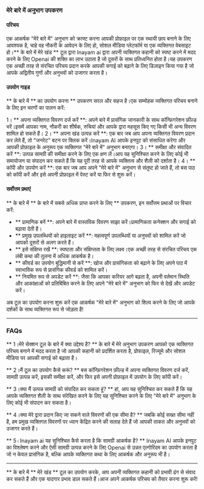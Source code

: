 ### मेरे बारे में अनुभाग उपकरण

#### परिचय
एक आकर्षक "मेरे बारे में" अनुभाग को क्राफ्ट करना आपकी प्रोफ़ाइल पर एक स्थायी छाप बनाने के लिए आवश्यक है, चाहे वह नौकरी के आवेदन के लिए हो, सोशल मीडिया प्लेटफॉर्म या एक व्यक्तिगत वेबसाइट हो।** के बारे में मेरे खंड ** टूल द्वारा Inayam ai द्वारा अपनी व्यक्तिगत कहानी को स्पष्ट करने में मदद करने के लिए Openai की शक्ति का लाभ उठाता है जो दूसरों के साथ प्रतिध्वनित होता है।यह उपकरण एक अच्छी तरह से संरचित परिचय प्रदान करके आपकी सगाई को बढ़ाने के लिए डिज़ाइन किया गया है जो आपके अद्वितीय गुणों और अनुभवों को उजागर करता है।

#### उपयोग गाइड
** के बारे में ** का उपयोग करना ** उपकरण सरल और सहज है।एक सम्मोहक व्यक्तिगत परिचय बनाने के लिए इन चरणों का पालन करें:

1। ** अपना व्यक्तिगत विवरण दर्ज करें **: अपने बारे में प्रासंगिक जानकारी के साथ कॉन्फ़िगरेशन फ़ील्ड भरें।इसमें आपका नाम, नौकरी का शीर्षक, रुचियां और आपके द्वारा महसूस किए गए किसी भी अन्य विवरण शामिल हो सकते हैं।
2। ** अपना खंड उत्पन्न करें **: एक बार जब आप अपना व्यक्तिगत विवरण प्रदान कर लेते हैं, तो "जनरेट" बटन पर क्लिक करें।Inayam AI आपके इनपुट को संसाधित करेगा और आपकी प्रोफ़ाइल के अनुरूप एक व्यक्तिगत "मेरे बारे में" अनुभाग बनाएगा।
3। ** समीक्षा और संपादित करें **: उत्पन्न सामग्री की समीक्षा करने के लिए एक क्षण लें।आप यह सुनिश्चित करने के लिए कोई भी समायोजन या संपादन कर सकते हैं कि यह पूरी तरह से आपके व्यक्तित्व और शैली को दर्शाता है।
4। ** कॉपी और उपयोग करें **: एक बार जब आप अपने "मेरे बारे में" अनुभाग से संतुष्ट हो जाते हैं, तो बस पाठ को कॉपी करें और इसे अपनी प्रोफ़ाइल में पेस्ट करें या फिर से शुरू करें।

#### सर्वोत्तम प्रथाएं
** के बारे में ** के बारे में सबसे अधिक प्राप्त करने के लिए ** उपकरण, इन सर्वोत्तम प्रथाओं पर विचार करें:

- ** प्रामाणिक बनें **: अपने बारे में वास्तविक विवरण साझा करें।प्रामाणिकता कनेक्शन और सगाई को बढ़ावा देती है।
- ** प्रमुख उपलब्धियों को हाइलाइट करें **: महत्वपूर्ण उपलब्धियों या अनुभवों को शामिल करें जो आपको दूसरों से अलग करते हैं।
- ** इसे संक्षिप्त रखें **: स्पष्टता और संक्षिप्तता के लिए लक्ष्य।एक अच्छी तरह से संरचित परिचय एक लंबी कथा की तुलना में अधिक आकर्षक है।
- ** कीवर्ड का उपयोग बुद्धिमानी से करें **: खोज और प्रासंगिकता को बढ़ाने के लिए अपने पाठ में स्वाभाविक रूप से प्रासंगिक कीवर्ड को शामिल करें।
- ** नियमित रूप से अपडेट करें **: जैसा कि आपका करियर आगे बढ़ता है, अपनी वर्तमान स्थिति और आकांक्षाओं को प्रतिबिंबित करने के लिए अपने "मेरे बारे में" अनुभाग को फिर से देखें और अपडेट करें।

अब टूल का उपयोग करना शुरू करें एक आकर्षक "मेरे बारे में" अनुभाग को शिल्प करने के लिए जो आपके दर्शकों के साथ व्यक्तिगत रूप से जोड़ता है!

---

### FAQs

** 1।मेरे सेक्शन टूल के बारे में क्या उद्देश्य है? **
के बारे में मेरे अनुभाग उपकरण आपको एक व्यक्तिगत परिचय बनाने में मदद करता है जो आपकी कहानी को प्रदर्शित करता है, प्रोफाइल, रिज्यूमे और सोशल मीडिया पर आपकी सगाई को बढ़ाता है।

** 2।मैं टूल का उपयोग कैसे करूं? **
बस कॉन्फ़िगरेशन फ़ील्ड में अपना व्यक्तिगत विवरण दर्ज करें, सामग्री उत्पन्न करें, इसकी समीक्षा करें, और फिर इसे अपनी प्रोफ़ाइल में उपयोग के लिए कॉपी करें।

** 3।क्या मैं उत्पन्न सामग्री को संपादित कर सकता हूं? **
हां, आप यह सुनिश्चित कर सकते हैं कि यह आपके व्यक्तिगत शैली के साथ संरेखित करने के लिए यह सुनिश्चित करने के लिए "मेरे बारे में" अनुभाग के लिए कोई भी संपादन कर सकता है।

** 4।क्या मेरे द्वारा प्रदान किए जा सकने वाले विवरणों की एक सीमा है? **
जबकि कोई सख्त सीमा नहीं है, हम प्रमुख व्यक्तिगत विवरणों पर ध्यान केंद्रित करने की सलाह देते हैं जो आपकी ताकत और अनुभवों को उजागर करते हैं।

** 5।Inayam ai यह सुनिश्चित कैसे करता है कि सामग्री आकर्षक है? **
Inayam AI आपके इनपुट का विश्लेषण करने और ऐसी सामग्री उत्पन्न करने के लिए Openai से उन्नत एल्गोरिदम का उपयोग करता है जो न केवल प्रासंगिक है, बल्कि आपके व्यक्तिगत कथा के लिए आकर्षक और अनुरूप भी है।

---

** के बारे में ** मेरे खंड ** टूल का उपयोग करके, आप अपनी व्यक्तिगत कहानी को प्रभावी ढंग से संवाद कर सकते हैं और एक यादगार प्रभाव डाल सकते हैं।आज अपने आकर्षक परिचय को तैयार करना शुरू करें!